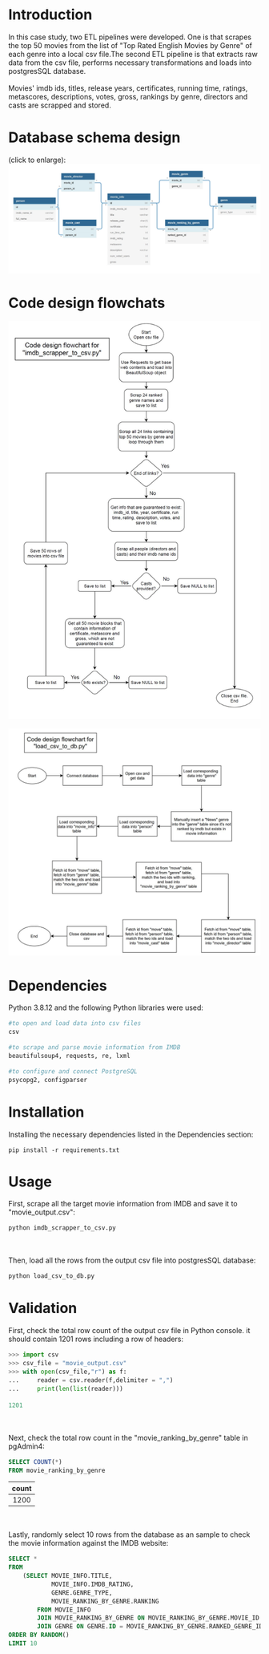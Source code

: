 # Introduction
In this case study, two ETL pipelines were developed. One is that scrapes the top 50 movies from the list of "Top Rated English Movies by Genre" of each genre into a local csv file.The second ETL pipeline is that extracts raw data from the csv file, performs necessary transformations and loads into postgresSQL database.
<br/><br/>
Movies' imdb ids, titles, release years, certificates, running time, ratings, metascores, descriptions, votes, gross, rankings by genre, directors and casts are scrapped and stored.

# Database schema design
(click to enlarge):
![alt text](https://github.com/jhaojay/imdb_top50_by_genre/blob/main/charts/ERD.JPG?raw=true)

# Code design flowchats
![alt text](https://github.com/jhaojay/imdb_top50_by_genre/blob/main/charts/flowchart1.JPG?raw=true)
<br/><br/>
![alt text](https://github.com/jhaojay/imdb_top50_by_genre/blob/main/charts/flowchart2.JPG?raw=true)

# Dependencies
Python 3.8.12 and the following Python libraries were used:
```python
#to open and load data into csv files
csv
```
```python
#to scrape and parse movie information from IMDB
beautifulsoup4, requests, re, lxml 
```
```python
#to configure and connect PostgreSQL
psycopg2, configparser 
```

# Installation
Installing the necessary dependencies listed in the Dependencies section:
```
pip install -r requirements.txt
```

# Usage
First, scrape all the target movie information from IMDB and save it to "movie_output.csv":
```python
python imdb_scrapper_to_csv.py
```
<br/><br/>
Then, load all the rows from the output csv file into postgresSQL database:
```python
python load_csv_to_db.py
```

# Validation
First, check the total row count of the output csv file in Python console.
it should contain 1201 rows including a row of headers:
```python
>>> import csv
>>> csv_file = "movie_output.csv"
>>> with open(csv_file,"r") as f:
...     reader = csv.reader(f,delimiter = ",")
...     print(len(list(reader)))

1201
```
<br/><br/>
Next, check the total row count in the "movie_ranking_by_genre" table in pgAdmin4:
```SQL
SELECT COUNT(*)
FROM movie_ranking_by_genre
```
| count | 
| :---: |
| 1200 |

<br/><br/>
Lastly, randomly select 10 rows from the database as an sample to check the movie information against the IMDB website:
```SQL
SELECT *
FROM
	(SELECT MOVIE_INFO.TITLE,
	 		MOVIE_INFO.IMDB_RATING,	 
			GENRE.GENRE_TYPE,
			MOVIE_RANKING_BY_GENRE.RANKING
		FROM MOVIE_INFO
		JOIN MOVIE_RANKING_BY_GENRE ON MOVIE_RANKING_BY_GENRE.MOVIE_ID = MOVIE_INFO.ID
		JOIN GENRE ON GENRE.ID = MOVIE_RANKING_BY_GENRE.RANKED_GENRE_ID) AS INFO
ORDER BY RANDOM()
LIMIT 10
```
